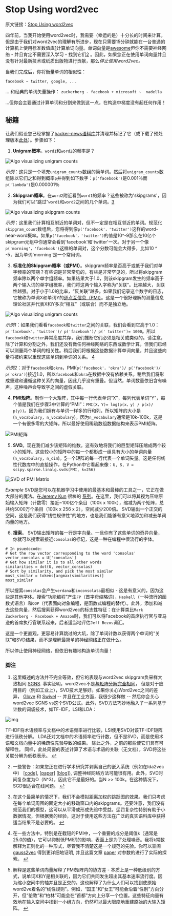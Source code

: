 # Stop Using word2vec

原文链接：[Stop Using word2vec](https://multithreaded.stitchfix.com/blog/2017/10/18/stop-using-word2vec/?from=hackcv&hmsr=hackcv.com&utm_medium=hackcv.com&utm_source=hackcv.com)

四年前，当我开始使用word2vec时，我需要（幸运的是）十分长的时间来计算。但是由于我们对word2vec的理解有所进步，现在只需要15分钟就能在一台普通的计算机上使用标准数值库[1](https://multithreaded.stitchfix.com/blog/2017/10/18/stop-using-word2vec/?from=hackcv&hmsr=hackcv.com&utm_medium=hackcv.com&utm_source=hackcv.com#1)计算单词向量。单词向量是[awesome](http://multithreaded.stitchfix.com/blog/2015/03/11/word-is-worth-a-thousand-vectors/)但你不需要神经网络 - 并且肯定不需要深入学习 - 找到它们[2](http://multithreaded.stitchfix.com/blog/2015/03/11/word-is-worth-a-thousand-vectors/) 。因此，如果您正在使用单词向量并且没有针对最新技术或纸质出版物进行贡献，那么*停止使用word2vec。*

当我们完成后，你将衡量单词的相似性：

```
facebook ~ twitter, google, ...
```

… 和经典的单词矢量操作： `zuckerberg - facebook + microsoft ~  nadella`

…但你会主要通过计算单词和分割来做到这一点，在构造中梯度没有起任何作用！

## 秘籍

让我们假设您已经掌握了[hacker-news语料库](https://cloud.google.com/bigquery/public-data/hacker-news)并清理并标记了它（或下载了预处理版本[此处](https://zenodo.org/record/49899)）。步骤如下：

1. **Unigram概率**。`word1`和`word2`的频率是？

![Algo visualizing unigram counts](https://multithreaded.stitchfix.com/assets/posts/2017-10-18-stop-using-word2vec/fig_001.gif)

*示例*：这只是一个填充`unigram_counts`数组的简单词。然后将`unigram_counts`数组除以它们之和得到概率`p`并得到如下数字：`p('facebook')`是0.001％而`p('lambda')`是0.000001％

2. **Skipgram概率**。在`word2`附近看到`word1`的频率？这些被称为'skipgrams'，因为我们可以“跳过”`word1`和`word2`之间的几个单词。[3](https://multithreaded.stitchfix.com/blog/2017/10/18/stop-using-word2vec/?from=hackcv&hmsr=hackcv.com&utm_medium=hackcv.com&utm_source=hackcv.com#3)

![Algo visualizing skipgram counts](https://multithreaded.stitchfix.com/assets/posts/2017-10-18-stop-using-word2vec/fig_002.gif)

*示例*：这里我们计算相互附近的单词对，但不一定是在相互邻近的单词。规范化`skipgram_count`数组后，您将得到像`p('facebook'，'twitter')`这样的word-near-word概率。如果`p('facebook'，'twitter')`的值是10^-9那么在10亿个skipgram元组中你通常会看到'facebook'和'twitter'一次。对于另一个像`p('morning'，'facebook')`这样的单词对，这个分数可能会大得多，比如10 ^ -5，因为单词'morning`是一个常用词。

3. **标准化的Skipgram概率（或PMI）**。skipgram频率是否高于或低于我们对单字频率的预期？有些词是非常常见的，有些是非常罕见的，所以将skipgram频率除以两个单字组频率。如果结果大于1.0，则该skipgram发生的频率高于两个输入词的单字组概率，我们将这两个输入字称为“关联”。比率越大，关联性越强。对于小于1.0的比率，“反关联”越多。如果我们记录这个数字的日志，它被称为单词X和单词Y的[逐点互信息（PMI）](https://en.wikipedia.org/wiki/Pointwise_mutual_information)。这是一个很好理解的测量信息理论社区并代表X和Y多次“相互”（或联合）而不是独立地。

![Algo visualizing unigram counts](https://multithreaded.stitchfix.com/assets/posts/2017-10-18-stop-using-word2vec/fig_004.gif)

*示例1*：如果我们看看`facebook`和`twitter`之间的关联，我们会看到它高于1.0：`p('facebook'，'twitter')/ p('facebook')/ p(' twitter')= 1000`。所以`facebook`和`twitter`异常高度共存，我们推断它们必须是相关或类似的。请注意，除了计算和分割之外，我们还没有做任何神经网络的东西或数学计算，但我们已经可以测量两个单词的相关性。稍后我们将根据这些数据计算单词向量，并且这些向量将被约束以重现这些单词到单词的关系。 [4](https://multithreaded.stitchfix.com/blog/2017/10/18/stop-using-word2vec/?from=hackcv&hmsr=hackcv.com&utm_medium=hackcv.com&utm_source=hackcv.com#4)

*示例2*：对于`facebook`和`okra`，PMI(`p('facebook'，'okra')/ p('facebook')/ p('okra')`)接近1.0，所以`facebook`和`okra`在数据中没有依赖关系。稍后我们将形成重建和遵循这种关系的向量，因此几乎没有重叠。但当然，单词数量依旧含有噪声，这种噪声会导致字之间的虚假关联。

4. **PMI矩阵**。制作一个大矩阵，其中每一行代表单词“X”，每列代表单词“Y”，每个值是我们在步骤3中计算的“PMI”：`PMI(X，Y)= log(p(x，y) / p(x)/ p(y))`。因为我们拥有与单词一样多的行和列，所以矩阵的大小是(`n_vocabulary`，`n_vocabulary`)。因为`n_vocabulary`通常是10k-100k，这是一个有很多零的大矩阵，所以最好使用稀疏数组数据结构来表示PMI矩阵。 

![PMI矩阵](https://multithreaded.stitchfix.com/assets/posts/2017-10-18-stop-using-word2vec/fig_005.001.jpeg)

5. **SVD**。现在我们减少该矩阵的维数。这有效地将我们的巨型矩阵压缩成两个较小的矩阵。这些较小的矩阵中的每一个都形成一组具有大小的单词向量(`n_vocabulary`，`n_dim`)。[5](https://multithreaded.stitchfix.com/blog/2017/10/18/stop-using-word2vec/?from=hackcv&hmsr=hackcv.com&utm_medium=hackcv.com&utm_source=hackcv.com#5)一个矩阵的每一行代表一个单词矢量。这是任何线性代数库中的直接操作，在Python中它看起来像：`U, S, V = scipy.sparse.linalg.svds(PMI, k=256)`

![SVD of PMI Matrix](https://multithreaded.stitchfix.com/assets/posts/2017-10-18-stop-using-word2vec/fig_005.003.jpeg)

*Example* SVD是您可以在机器学习中使用的最基本和最棒的工具之一，它正在做大部分的魔法。在[Jeremy Kun](https://twitter.com/jeremyjkun?ref_src=twsrc%5Egoogle%7Ctwcamp%5Eserp%7Ctwgr%5Eauthor) 很棒的 [系列](https://jeremykun.com/2016/04/18/singular-value-decomposition-part-1-perspectives-on-linear-algebra/)。在这里，我们可以将其视为压缩原始输入矩阵（计数零）接近~100亿个条目（100k x 100k），缩减为两个矩阵，总共约5000万个条目（100k x 256 x 2），空间减少200倍。 SVD输出一个正交的空间，这是我们获得“线性规律性”的地方，也是我们能够有意义地添加和减去单词向量的地方。

6. **搜索**。 SVD输出矩阵的每一行是字向量。一旦你有了这些单词的奇异向量，你就可以搜索最接近`consolas`的标记，这是一种在编程中很流行的字体。


```
# In psuedocode: 
# Get the row vector corresponding to the word 'consolas'
vector_consolas = U['consolas']
# Get how similar it is to all other words
similarities = dot(U, vector_consolas)
# Sort by similarity, and pick the most similar
most_similar = tokens[argmax(similarities)]
most_similar
```

所以搜索`consolas`会产生`verdana`和`inconsolata`最相似 - 这是有意义的，因为这些是其他字体。搜索“功能编程”产生`FP`（首字母缩略词），`Haskell`（一种流行的函数式语言）和`OOP`（代表面向对象编程，是函数式编程的替代）。此外，添加和减去这些向量，然后搜索获得word2vec的标志性特征：在计算类比`Mark Zuckerberg - Facebook + Amazon`时，我们可以将Facebook的首席执行官与亚马逊的首席执行官联系起来，后者适当地评估`Jeff Bezos`词汇。

这是一个更直观，更容易计算跳过的大坑，除了单词计数以获得两个单词的“关联”和SVD结果，而不是理解最简单的神经网络正在做什么。

所以停止使用神经网络，但依旧有趣地构造单词向量！

### 脚注

1. 这里概述的方法并不完全等效，但它的表现与word2vec skipgram负采样大致相同 [SGNS](https://papers.nips.cc/paper/5477-neural-word-embedding-as-implicit-matrix-factorization). 事实证明，word2vec不是[与矩阵分解完全相同](http://building-babylon.net/2016/05/12/skipgram-isnt-matrix-factorisation/)， 但是对于应用目的（例如工业上），SVD技术足够好。如果你关心Word2vec之间的差异， [Glove](https://nlp.stanford.edu/projects/glove/) 和 [Swivel](https://arxiv.org/abs/1602.02215) -- 并且在工业方面，我很少这样做 -- 然后你会关心word2vec SGNS vs这个SVD公式。此外，SVD方法巧妙地融入了一系列基于计数的词袋技术，如TF-IDF，LSI和LDA：

![img](https://multithreaded.stitchfix.com/assets/posts/2017-10-18-stop-using-word2vec/fig_006.png)

TF-IDF将术语频率与文档中的术语频率进行比较，LSI使用SVD对该TF-IDF矩阵进行低秩分解。 LDA还对文档中的术语频率进行计数，但不是SVD，而是使用术语和文档向量中的稀疏性先验导致的结果。 除此之外，之前的那些使它们具有可解释性。 同样，此处简要的表述计算了术语与术语的关联（无文档），SVD将这些关联分解为低秩表示。
 [↩](https://multithreaded.stitchfix.com/blog/2017/10/18/stop-using-word2vec/?from=hackcv&hmsr=hackcv.com&utm_medium=hackcv.com&utm_source=hackcv.com#back-1)

2. 一些警告：如果您正在进行学术研究并剥离自己的嵌入系统（例如在lda2vec中） [[code\]](https://github.com/cemoody/lda2vec), [[paper\]](https://arxiv.org/abs/1605.02019) [[blog\]](http://multithreaded.stitchfix.com/blog/2016/05/27/lda2vec/#topic=38&lambda=1&term=)), 调整神经网络方法可能很有用。此外，SVD时间复杂度为O（N^3），因此它不是最好的。当N >> 100k。在这种情况下，SGD很适合在线问题。 [↩](https://multithreaded.stitchfix.com/blog/2017/10/18/stop-using-word2vec/?from=hackcv&hmsr=hackcv.com&utm_medium=hackcv.com&utm_source=hackcv.com#back-2)

3. 在这个最简单的情况下，我们不会模拟距离加权的跳跃图的效果。我们只考虑在每个单词周围的固定大小的移动窗口内的skipgrams。还要注意，我们没有规范我们的模型，这可以从平滑或形成先验中受益。惩罚复杂性特别有助于小数据情况，但根据我的经验，这对于使用这些方法在广泛的真实语料库中获得适当结果不是必要的。 [↩](https://multithreaded.stitchfix.com/blog/2017/10/18/stop-using-word2vec/?from=hackcv&hmsr=hackcv.com&utm_medium=hackcv.com&utm_source=hackcv.com#back-3)

4. 在一些方法中，特别是在截短的PMI中，一个重要的成分是阈值`k`（通常是25.0的值），它可以抑制低PMI词的影响，表面上是为了处理噪音。我将`k`常数解释为正则化的一种形式，尽管我不清楚这是一个规范的先验。你可以查阅 [gauss2vec](https://arxiv.org/abs/1412.6623) 得到更详细地证明, 并且这篇文章 [paper](https://arxiv.org/abs/1402.3722) 对参数的进行了实际的探索。 [↩](https://multithreaded.stitchfix.com/blog/2017/10/18/stop-using-word2vec/?from=hackcv&hmsr=hackcv.com&utm_medium=hackcv.com&utm_source=hackcv.com#back-4)

5. 解释是这些单词向量解释了PMI矩阵内的协方差 - 本质上是一种低级别的方式，说单词X和Y是相关联的，因为它们共同发生超出其基本速率流行度。因为缩小空间中的轴并且是正交的，这也解释了为什么人们可以找到使原始word2ve着名的“线性规则”。例如，“国王”和“女王”可能会沿着“性别”方向分开，但“伦敦”和“柏林”可能会在“首都”方向上分享一个位置。这些特征向量有效地在输入空间中找到一小组方向，仍然可以最大限度地重建原始的大输入矩阵。 [↩](https://multithreaded.stitchfix.com/blog/2017/10/18/stop-using-word2vec/?from=hackcv&hmsr=hackcv.com&utm_medium=hackcv.com&utm_source=hackcv.com#back-5)